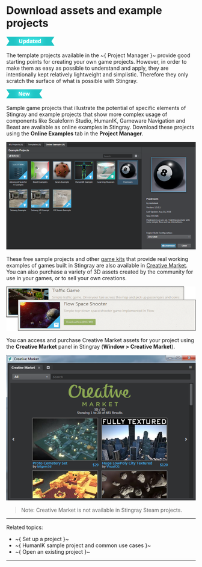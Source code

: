# Download assets and example projects

[![UPDATED](../images/updated.png "What else is new in v1.5?")](../release_notes/readme_1.5.html)

The template projects available in the ~{ Project Manager }~ provide good starting points for creating your own game projects. However, in order to make them as easy as possible to understand and apply, they are intentionally kept relatively lightweight and simplistic. Therefore they only scratch the surface of what is possible with Stingray.

[![NEW](../images/new.png "What else is new in v1.5?")](../release_notes/readme_1.5.html)

Sample game projects that illustrate the potential of specific elements of Stingray and example projects that show more complex usage of components like Scaleform Studio, HumanIK, Gameware Navigation and Beast are available as online examples in Stingray. Download these projects using the **Online Examples** tab in the **Project Manager**.

![](../images/online_examples.png)

These free sample projects and other [game kits](https://creativemarket.com/apps/stingray/gamekits) that provide real working examples of games built in Stingray are also available in [Creative Market](http://www.autodesk.com/stingray-creativemarket-samples). You can also purchase a variety of 3D assets created by the community for use in your games, or to sell your own creations.

[ ![Stingray game kits](../images/cm_game_kits.png) ](https://creativemarket.com/apps/stingray/gamekits)

You can access and purchase Creative Market assets for your project using the **Creative Market** panel in Stingray (**Window > Creative Market**).

![](../images/cm_windowpanel.png)

>Note: Creative Market is not available in Stingray Steam projects.

---
Related topics:
-	~{ Set up a project }~
-	~{ HumanIK sample project and common use cases }~
-	~{ Open an existing project }~
---
